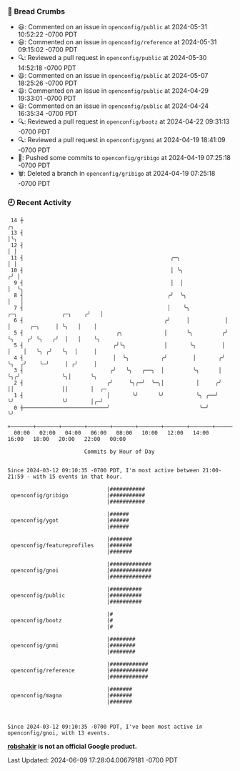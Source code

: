 ### 🍞 Bread Crumbs

 * 😃: Commented on an issue in `openconfig/public` at 2024-05-31 10:52:22 -0700 PDT
 * 😃: Commented on an issue in `openconfig/reference` at 2024-05-31 09:15:02 -0700 PDT
 * 🔍: Reviewed a pull request in  `openconfig/public` at 2024-05-30 14:52:18 -0700 PDT
 * 😃: Commented on an issue in `openconfig/public` at 2024-05-07 18:25:26 -0700 PDT
 * 😃: Commented on an issue in `openconfig/public` at 2024-04-29 19:33:01 -0700 PDT
 * 😃: Commented on an issue in `openconfig/public` at 2024-04-24 16:35:34 -0700 PDT
 * 🔍: Reviewed a pull request in  `openconfig/bootz` at 2024-04-22 09:31:13 -0700 PDT
 * 🔍: Reviewed a pull request in  `openconfig/gnmi` at 2024-04-19 18:41:09 -0700 PDT
 * 🚢: Pushed some commits to `openconfig/gribigo` at 2024-04-19 07:25:18 -0700 PDT
 * 🗑: Deleted a branch in `openconfig/gribigo` at 2024-04-19 07:25:18 -0700 PDT

### 🕘 Recent Activity
```
 14 ┼                                                                                         ╭╮
 13 ┤                                                                                         │╰╮
 12 ┤                                                                                         │ │
 11 ┤                                              ╭─╮                                        │ │
 10 ┤                                              │ ╰╮                                      ╭╯ │
  9 ┤                                              │  │                                      │  ╰╮
  8 ┤                                             ╭╯  ╰╮                                     │   │
  7 ┤                                             │    ╰╮           ╭─╮              ╭─╮    ╭╯   │
  6 ┤                                            ╭╯     │           │ │      ╭─╮     │ ╰╮   │    │
  5 ┤                             ╭╮             │      ╰╮         ╭╯ ╰╮    ╭╯ ╰╮   ╭╯  │   │    ╰╮
  5 ┤                            ╭╯╰╮            │       ╰╮        │   │    │   ╰╮ ╭╯   ╰╮  │     │
  4 ┤                            │  ╰╮          ╭╯        │       ╭╯   ╰╮  ╭╯    ╰─╯     │ ╭╯     │
  3 ┤                           ╭╯   ╰╮   ╭──╮  │         ╰╮      │     ╰╮╭╯             ╰╮│      ╰╮
  2 ┤                          ╭╯     ╰╮╭─╯  ╰─╮│          │     ╭╯      ││               ││       │  ╭─
  1 ┤                          │       ╰╯      ╰╯          ╰╮ ╭──╯       ╰╯               ╰╯       │╭─╯
  0 ┼──────────────────────────╯                            ╰─╯                                    ╰╯
    +───────+───────+───────+───────+───────+───────+───────+───────+───────+───────+───────+───────+────
  00:00   02:00   04:00   06:00   08:00   10:00   12:00   14:00   16:00   18:00   20:00   22:00   00:00   

						Commits by Hour of Day


Since 2024-03-12 09:10:35 -0700 PDT, I'm most active between 21:00-21:59 - with 15 events in that hour.

```



```
                               |###########
 openconfig/gribigo            |###########
                               |###########

                               |######
 openconfig/ygot               |######
                               |######

                               |#######
 openconfig/featureprofiles    |#######
                               |#######

                               |#############
 openconfig/gnoi               |#############
                               |#############

                               |##########
 openconfig/public             |##########
                               |##########

                               |#
 openconfig/bootz              |#
                               |#

                               |########
 openconfig/gnmi               |########
                               |########

                               |############
 openconfig/reference          |############
                               |############

                               |#######
 openconfig/magna              |#######
                               |#######



Since 2024-03-12 09:10:35 -0700 PDT, I've been most active in openconfig/gnoi, with 13 events.

```
**[robshakir](mailto:robjs@google.com) is not an official Google product.**  


Last Updated: 2024-06-09 17:28:04.00679181 -0700 PDT
